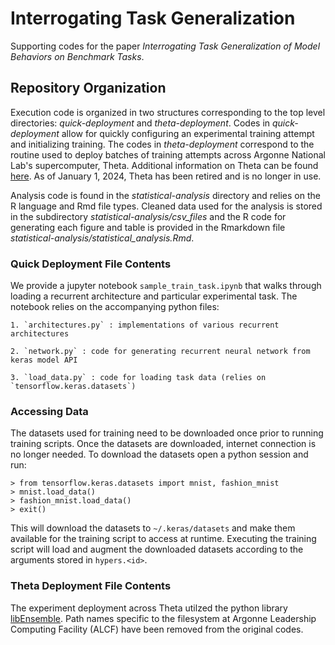 # Interrogating Task Generalization
Supporting codes for the paper *Interrogating Task Generalization of Model Behaviors on Benchmark Tasks*.

## Repository Organization
Execution code is organized in two structures corresponding to the top level directories: *quick-deployment* and *theta-deployment*. Codes in *quick-deployment* allow for quickly configuring an experimental training attempt and initializing training. The codes in *theta-deployment* correspond to the routine used to deploy batches of training attempts across Argonne National Lab's supercomputer, Theta. Additional information on Theta can be found [here](https://www.alcf.anl.gov/systems/theta). As of January 1, 2024, Theta has been retired and is no longer in use.

Analysis code is found in the *statistical-analysis* directory and relies on the R language and Rmd file types. Cleaned data used for the analysis is stored in the subdirectory *statistical-analysis/csv_files* and the R code for generating each figure and table is provided in the Rmarkdown file *statistical-analysis/statistical_analysis.Rmd*.


### Quick Deployment File Contents

We provide a jupyter notebook `sample_train_task.ipynb` that walks through loading a recurrent architecture and particular experimental task. The notebook relies on the accompanying python files:

	1. `architectures.py` : implementations of various recurrent architectures
	
	2. `network.py` : code for generating recurrent neural network from keras model API
	
	3. `load_data.py` : code for loading task data (relies on `tensorflow.keras.datasets`)
	


### Accessing Data

The datasets used for training need to be downloaded once prior to running training scripts. Once the datasets are downloaded, internet connection is no longer needed. To download the datasets open a python session and run:

	> from tensorflow.keras.datasets import mnist, fashion_mnist
	> mnist.load_data()
	> fashion_mnist.load_data()
	> exit()

This will download the datasets to ``~/.keras/datasets`` and make them available for the training script to access at runtime. Executing the training script will load and augment the downloaded datasets according to the arguments stored in ``hypers.<id>``. 


### Theta Deployment File Contents

The experiment deployment across Theta utilzed the python library [libEnsemble](https://libensemble.readthedocs.io/en/main/). Path names specific to the filesystem at Argonne Leadership Computing Facility (ALCF) have been removed from the original codes.

